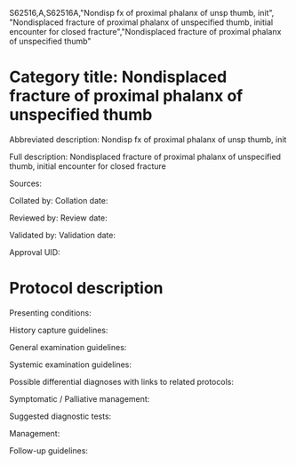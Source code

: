 S62516,A,S62516A,"Nondisp fx of proximal phalanx of unsp thumb, init", "Nondisplaced fracture of proximal phalanx of unspecified thumb, initial encounter for closed fracture","Nondisplaced fracture of proximal phalanx of unspecified thumb"
# Category title: Nondisplaced fracture of proximal phalanx of unspecified thumb

Abbreviated description: Nondisp fx of proximal phalanx of unsp thumb, init

Full description: Nondisplaced fracture of proximal phalanx of unspecified thumb, initial encounter for closed fracture

Sources:

Collated by:
Collation date:

Reviewed by:
Review date:

Validated by:
Validation date:

Approval UID:

# Protocol description

Presenting conditions:

History capture guidelines:

General examination guidelines:

Systemic examination guidelines:

Possible differential diagnoses with links to related protocols:

Symptomatic / Palliative management:

Suggested diagnostic tests:

Management:

Follow-up guidelines:
